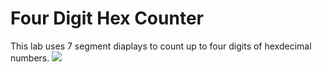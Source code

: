 # Four Digit Hex Counter

This lab uses 7 segment diaplays to count up to four digits of hexdecimal numbers.
![](./Lab2.gif)
